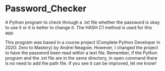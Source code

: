 # Password_Checker
A Python program to check through a .txt file whether the password is okay to use it or it is better to change it. The HASH C1 method is used for this app. 

This program was based in a course project (Complete Python Developer in 2020: Zero to Mastery) by Andrei Neagoie. However, I changed the project to have the password been read within a text file. Remember, if the Python program and the .txt file are in the same directory, in open command there is no need to add the path file. If you see it can be improved, let me know!
